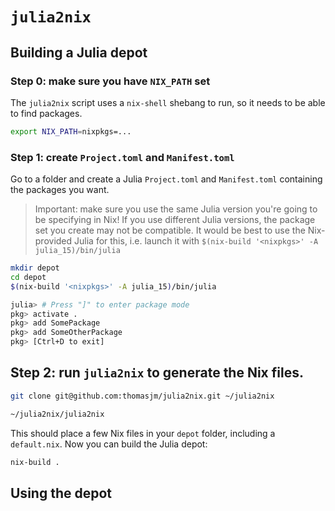 
# `julia2nix`



## Building a Julia depot

### Step 0: make sure you have `NIX_PATH` set

The `julia2nix` script uses a `nix-shell` shebang to run, so it needs to be able to find packages.

``` bash
export NIX_PATH=nixpkgs=...
```

### Step 1: create `Project.toml` and `Manifest.toml`

Go to a folder and create a Julia `Project.toml` and `Manifest.toml` containing the packages you want.

> Important: make sure you use the same Julia version you're going to be specifying in Nix!
> If you use different Julia versions, the package set you create may not be compatible.
> It would be best to use the Nix-provided Julia for this, i.e. launch it with
> `$(nix-build '<nixpkgs>' -A julia_15)/bin/julia`

```bash
mkdir depot
cd depot
$(nix-build '<nixpkgs>' -A julia_15)/bin/julia

julia> # Press "]" to enter package mode
pkg> activate .
pkg> add SomePackage
pkg> add SomeOtherPackage
pkg> [Ctrl+D to exit]
```
## Step 2: run `julia2nix` to generate the Nix files.

```bash
git clone git@github.com:thomasjm/julia2nix.git ~/julia2nix

~/julia2nix/julia2nix
```

This should place a few Nix files in your `depot` folder, including a `default.nix`. Now you can build the Julia depot:

```bash
nix-build .
```

## Using the depot
